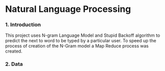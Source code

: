 # Natural Language Processing

### 1. Introduction

This project uses N-gram Language Model and Stupid Backoff algorithm to predict the next to word to be typed by a particular user. 
To speed up the process of creation of the N-Gram model a Map Reduce process was created.

### 2. Data
